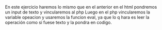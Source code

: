 En este ejercicio haremos lo mismo que en el anterior en el html pondremos un input de texto y vincularemos al php
Luego en el php vincularemos la variable opeacion y usaremos la funcion eval, ya que lo q hara es leer la operación como si fuese texto y la pondra en codigo.
